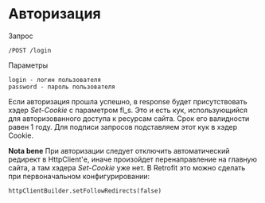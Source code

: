 # Авторизация
Запрос
```
/POST /login
```
Параметры
```
login - логин пользователя
password - пароль пользователя
```
Если авторизация прошла успешно, в response будет присутствовать хэдер *Set-Cookie* с параметром fl_s. Это и есть кук, использующийся для авторизованного доступа к ресурсам сайта. Срок его валидности равен 1 году.
Для подписи запросов подставляем этот кук в хэдер Cookie.

**Nota bene** При авторизации следует отключить автоматический редирект в HttpClient'е, иначе произойдет перенаправление на главную сайта, а там хэдера *Set-Cookie* уже нет. В Retrofit это можно сделать при первоначальном конфигурировании:
```
httpClientBuilder.setFollowRedirects(false)
```

